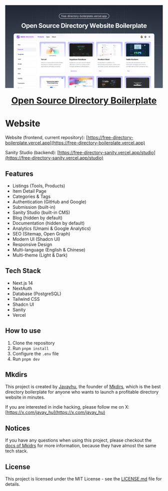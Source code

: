 <a href="https://free-directory-boilerplate.vercel.app">
  <img alt="Free Directory Boilerplate" src="public/og.png">
  <h1 align="center" style="margin-top: 20px;">Open Source Directory Boilerplate</h1>
</a>

# Website

Website (frontend, current repository): [https://free-directory-boilerplate.vercel.app](https://free-directory-boilerplate.vercel.app)

Sanity Studio (backend): [https://free-directory-sanity.vercel.app/studio](https://free-directory-sanity.vercel.app/studio)

## Features

- Listings (Tools, Products)
- Item Detail Page
- Categories & Tags
- Authentication (GitHub and Google)
- Submission (built-in)
- Sanity Studio (built-in CMS)
- Blog (hidden by default)
- Documentation (hidden by default)
- Analytics (Umami & Google Analytics)
- SEO (Sitemap, Open Graph)
- Modern UI (Shadcn UI)
- Responsive Design
- Multi-language (English & Chinese)
- Multi-theme (Light & Dark)


## Tech Stack

- Next.js 14
- NextAuth
- Database (PostgreSQL)
- Tailwind CSS
- Shadcn UI
- Sanity
- Vercel

## How to use

1. Clone the repository
2. Run `pnpm install`
3. Configure the `.env` file
4. Run `pnpm dev`

## Mkdirs

This project is created by [Javayhu](https://x.com/javay_hu), the founder of [Mkdirs](https://mkdirs.com), which is the best directory boilerplate for anyone who wants to launch a profitable directory website in minutes.

If you are interested in indie hacking, please follow me on X: [https://x.com/javay_hu](https://x.com/javay_hu)

## Notices

If you have any questions when using this project, please checkout the [docs of Mkidrs](https://docs.mkdirs.com) for more information, because they have almost the same tech stack.

## License

This project is licensed under the MIT License - see the [LICENSE.md](LICENSE.md) file for details.
